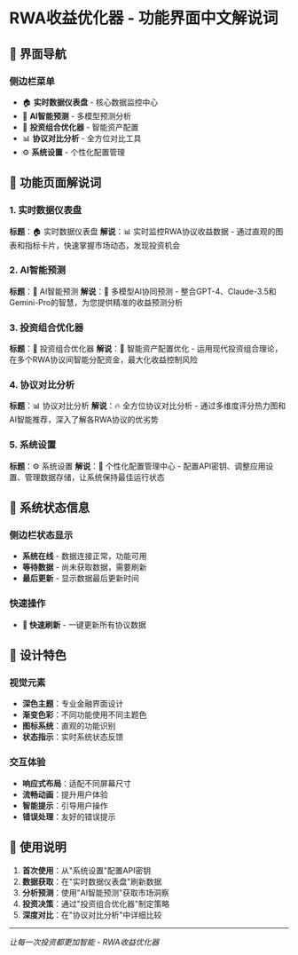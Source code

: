 # RWA收益优化器 - 功能界面中文解说词

## 📱 界面导航

### 侧边栏菜单
- 🏠 **实时数据仪表盘** - 核心数据监控中心
- 🤖 **AI智能预测** - 多模型预测分析
- 💼 **投资组合优化器** - 智能资产配置
- 📊 **协议对比分析** - 全方位对比工具
- ⚙️ **系统设置** - 个性化配置管理

## 🎯 功能页面解说词

### 1. 实时数据仪表盘
**标题**：🏠 实时数据仪表盘
**解说**：📊 实时监控RWA协议收益数据 - 通过直观的图表和指标卡片，快速掌握市场动态，发现投资机会

### 2. AI智能预测
**标题**：🤖 AI智能预测
**解说**：🧠 多模型AI协同预测 - 整合GPT-4、Claude-3.5和Gemini-Pro的智慧，为您提供精准的收益预测分析

### 3. 投资组合优化器
**标题**：💼 投资组合优化器
**解说**：🎯 智能资产配置优化 - 运用现代投资组合理论，在多个RWA协议间智能分配资金，最大化收益控制风险

### 4. 协议对比分析
**标题**：📊 协议对比分析
**解说**：🔥 全方位协议对比分析 - 通过多维度评分热力图和AI智能推荐，深入了解各RWA协议的优劣势

### 5. 系统设置
**标题**：⚙️ 系统设置
**解说**：🔑 个性化配置管理中心 - 配置API密钥、调整应用设置、管理数据存储，让系统保持最佳运行状态

## 🔧 系统状态信息

### 侧边栏状态显示
- **系统在线** - 数据连接正常，功能可用
- **等待数据** - 尚未获取数据，需要刷新
- **最后更新** - 显示数据最后更新时间

### 快速操作
- **🔄 快速刷新** - 一键更新所有协议数据

## 🎨 设计特色

### 视觉元素
- **深色主题**：专业金融界面设计
- **渐变色彩**：不同功能使用不同主题色
- **图标系统**：直观的功能识别
- **状态指示**：实时系统状态反馈

### 交互体验
- **响应式布局**：适配不同屏幕尺寸
- **流畅动画**：提升用户体验
- **智能提示**：引导用户操作
- **错误处理**：友好的错误提示

## 📝 使用说明

1. **首次使用**：从"系统设置"配置API密钥
2. **数据获取**：在"实时数据仪表盘"刷新数据
3. **分析预测**：使用"AI智能预测"获取市场洞察
4. **投资决策**：通过"投资组合优化器"制定策略
5. **深度对比**：在"协议对比分析"中详细比较

---

*让每一次投资都更加智能 - RWA收益优化器*